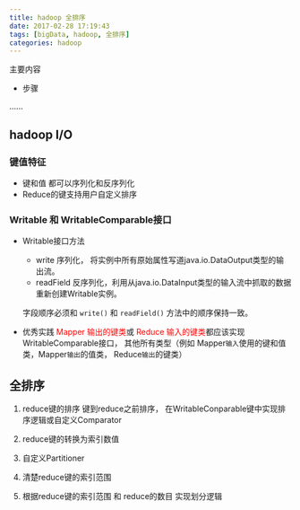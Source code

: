 ```yaml
---
title: hadoop 全排序
date: 2017-02-28 17:19:43
tags: [bigData, hadoop, 全排序]
categories: hadoop
---
```



主要内容
* 步骤



......

<!-- more -->

## hadoop I/O 

### 键值特征
+ 键和值 都可以序列化和反序列化
+ Reduce的键支持用户自定义排序

### Writable 和 WritableComparable接口
+ Writable接口方法
    - write
        序列化， 将实例中所有原始属性写道java.io.DataOutput类型的输出流。
    - readField
        反序列化，利用从java.io.DataInput类型的输入流中抓取的数据重新创建Writable实例。
  
    字段顺序必须和 `write()` 和 `readField()` 方法中的顺序保持一致。
  
+ 优秀实践
<span style="color:red">Mapper 输出的键类</span>或 <span style="color:red">Reduce 输入的键类</span>都应该实现 WritableComparable接口， 
其他所有类型（例如 Mapper`输入`使用的键和值类，Mapper`输出`的值类， Reduce`输出`的键类）


## 全排序
1. reduce键的排序
键到reduce之前排序， 在WritableConparable键中实现排序逻辑或自定义Comparator

2. reduce键的转换为索引数值

3. 自定义Partitioner
 1. 清楚reduce键的索引范围
 2. 根据reduce键的索引范围 和 reduce的数目 实现划分逻辑
